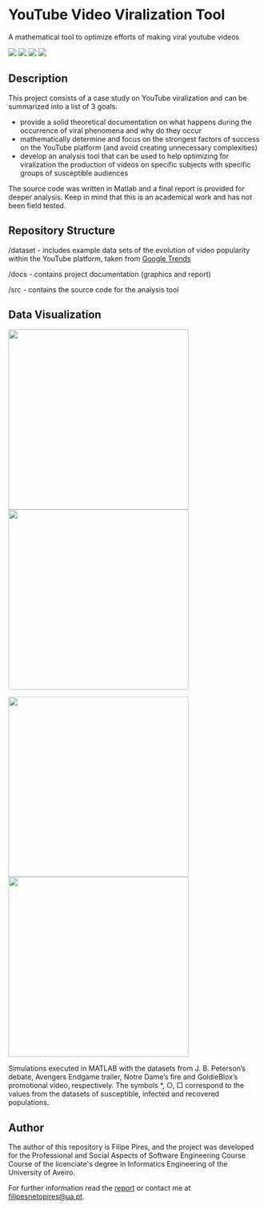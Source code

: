 # YouTube Video Viralization Tool
A mathematical tool to optimize efforts of making viral youtube videos

![](https://img.shields.io/badge/Academical%20Project-Yes-success)
![](https://img.shields.io/badge/Data%20Source-Google%20Trends-lightgrey)
![](https://img.shields.io/badge/Made%20with-MATLAB-orange)
![](https://img.shields.io/badge/Maintained-No-red)

## Description

This project consists of a case study on YouTube viralization and can be summarized into a list of 3 goals:
- provide a solid theoretical documentation on what happens during the occurrence of viral phenomena and why do they occur
- mathematically determine and focus on the strongest factors of success on the YouTube platform (and avoid creating unnecessary complexities)
- develop an analysis tool that can be used to help optimizing for viralization the production of videos on specific subjects with specific groups of susceptible audiences

The source code was written in Matlab and a final report is provided for deeper analysis.
Keep in mind that this is an academical work and has not been field tested.

## Repository Structure

/dataset - includes example data sets of the evolution of video popularity within the YouTube platform, taken from [Google Trends](https://trends.google.com/trends/)

/docs - contains project documentation (graphics and report)

/src - contains the source code for the analysis tool

## Data Visualization

<p float="left">
  <img src="https://github.com/FilipePires98/VideoViralizationTool/blob/main/docs/img/SIRModel_JordanPetersonDebate.png" width="360px">
  <img src="https://github.com/FilipePires98/VideoViralizationTool/blob/main/docs/img/SIRModel_AvengersEndgame.png" width="360px">
</p>
<p float="left">
  <img src="https://github.com/FilipePires98/VideoViralizationTool/blob/main/docs/img/SIRModel_NotreDameFire.png" width="360px">
  <img src="https://github.com/FilipePires98/VideoViralizationTool/blob/main/docs/img/SIRModel_GoldieBlox.png" width="360px">
</p>
Simulations executed in MATLAB with the datasets from J. B. Peterson’s debate, Avengers Endgame trailer, Notre Dame’s fire and GoldieBlox’s promotional video, respectively.
The symbols *, ○, □ correspond to the values from the datasets of susceptible, infected and recovered populations.

## Author

The author of this repository is Filipe Pires, and the project was developed for the Professional and Social Aspects of Software Engineering Course Course of the licenciate's degree in Informatics Engineering of the University of Aveiro.

For further information read the [report](https://github.com/FilipePires98/VideoViralizationTool/blob/main/docs/Report.pdf) or contact me at filipesnetopires@ua.pt.
